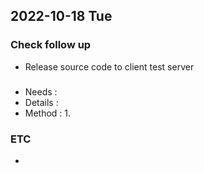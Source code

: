 ## 2022-10-18 Tue

### Check follow up
+ Release source code to client test server

### 
+ Needs : 
+ Details :
+ Method :
  1.

### ETC
+ 